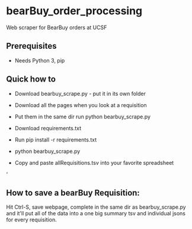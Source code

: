 # bearBuy_order_processing
Web scraper for BearBuy orders at UCSF

## Prerequisites

- Needs Python 3, pip

## Quick how to

- Download bearbuy_scrape.py - put it in its own folder

- Download all the pages when you look at a requisition

- Put them in the same dir run python bearbuy_scrape.py

- Download requirements.txt

- Run pip install -r requirements.txt

- python bearbuy_scrape.py

- Copy and paste allRequisitions.tsv into your favorite spreadsheet

‘
## How to save a bearBuy Requisition:

Hit Ctrl-S, save webpage, complete in the same dir as bearbuy_scrape.py
and it'll put all of the data into a one big summary tsv and individual jsons for every requisition.
